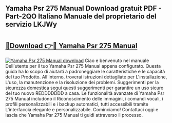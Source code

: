 ## Yamaha Psr 275 Manual Download gratuit PDF - Part-2QO Italiano Manuale del proprietario del servizio LKJWy

# <h2><a href="http://dfflx5b.blite.top/?on=Yamaha+Psr+275+Manual">🔗Download 👉🔴 Yamaha Psr 275 Manual</a></h2>

[![Yamaha Psr 275 Manual download](https://i.imgur.com/lujVjoI.png)](http://dfflx5b.blite.top/?on=Yamaha+Psr+275+Manual)
Ciao e benvenuto nel manuale Dell'utente per il tuo Yamaha Psr 275 Manual appena configurato. Questa guida ha lo scopo di aiutarti a padroneggiare le caratteristiche e le capacità del tuo Prodotto. All'interno, troverai istruzioni dettagliate per L'installazione, L'uso, la manutenzione e la risoluzione dei problemi. Suggerimenti per la sicurezza domestica segui questi suggerimenti per garantire un uso sicuro del tuo nuovo REDDDDDDD a casa. Le funzionalità avanzate di Yamaha Psr 275 Manual includono il Riconoscimento delle immagini, i comandi vocali, i profili personalizzabili e i backup automatici, tutti accessibili tramite L'interfaccia elegante e personalizzabile. Cominciamo! Contattaci oggi e lascia che Yamaha Psr 275 Manual ti guidi attraverso il processo.
